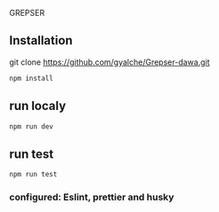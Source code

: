 GREPSER

## Installation

git clone https://github.com/gyalche/Grepser-dawa.git

```bash
npm install
```

## run localy

```python
npm run dev
```

## run test

```python
npm run test
```

### configured: Eslint, prettier and husky
